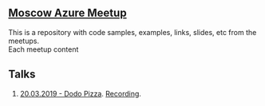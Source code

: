 ## [Moscow Azure Meetup](https://www.meetup.com/Moscow-Cloud-Computing-Meetup/)

This is a repository with code samples, examples, links, slides, etc from the meetups.  
Each meetup content 


## Talks

1. [20.03.2019 - Dodo Pizza](20.03.2019). [Recording](https://www.youtube.com/watch?v=H9k9F81Esmw).